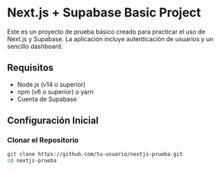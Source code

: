 # Next.js + Supabase Basic Project

Este es un proyecto de prueba básico creado para practicar el uso de Next.js y Supabase. La aplicación incluye autenticación de usuarios y un sencillo dashboard.

## Requisitos

- Node.js (v14 o superior)
- npm (v6 o superior) o yarn
- Cuenta de Supabase

## Configuración Inicial

### Clonar el Repositorio

```bash
git clone https://github.com/tu-usuario/nextjs-prueba.git
cd nextjs-prueba
